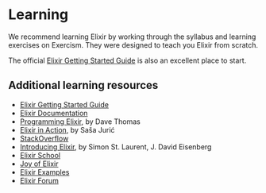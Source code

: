 # Learning

We recommend learning Elixir by working through the syllabus and learning exercises on Exercism.
They were designed to teach you Elixir from scratch.

The official [Elixir Getting Started Guide](http://elixir-lang.org/getting-started/introduction.html) is also an excellent place to start.

## Additional learning resources

* [Elixir Getting Started Guide](http://elixir-lang.org/getting-started/introduction.html)
* [Elixir Documentation](https://hexdocs.pm/elixir/)
* [Programming Elixir](https://pragprog.com/titles/elixir16/programming-elixir-1-6/), by Dave Thomas
* [Elixir in Action](https://www.manning.com/books/elixir-in-action-second-edition), by Saša Jurić
* [StackOverflow](http://stackoverflow.com/questions/tagged/elixir)
* [Introducing Elixir](https://www.oreilly.com/library/view/introducing-elixir-2nd/9781491956847/), by Simon St. Laurent, J. David Eisenberg
* [Elixir School](https://elixirschool.com)
* [Joy of Elixir](https://joyofelixir.com/toc.html)
* [Elixir Examples](https://elixir-examples.github.io/)
* [Elixir Forum](https://elixirforum.com/)
